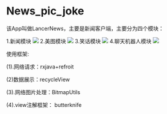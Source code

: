 
# News_pic_joke
该App叫做LancerNews，主要是新闻客户端，主要分为四个模块：

1.新闻模块
![](https://github.com/Lancerer/News_pic_joke/blob/master/imgs/%E6%88%AA%E5%B1%8F_20180524_225329.jpg)
2.美图模块
![](https://github.com/Lancerer/News_pic_joke/blob/master/imgs/%E6%88%AA%E5%B1%8F_20180524_225329.jpg)
3.笑话模块
![](https://github.com/Lancerer/News_pic_joke/blob/master/imgs/%E6%88%AA%E5%B1%8F_20180524_225329.jpg)
4.聊天机器人模块
![](https://github.com/Lancerer/News_pic_joke/blob/master/imgs/%E6%88%AA%E5%B1%8F_20180524_225329.jpg)


使用框架:

(1).网络请求：rxjava+refroit

(2)数据展示：recycleView

(3).网络图片处理：BitmapUtils

(4).view注解框架： butterknife
